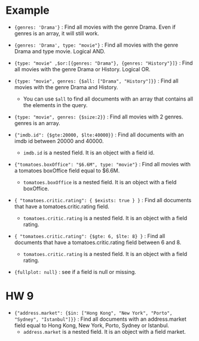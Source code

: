 # Example
- `{genres: 'Drama'}` : Find all movies with the genre Drama. Even if genres is an array, it will still work.

- `{genres: 'Drama', type: "movie"}` : Find all movies with the genre Drama and type movie. Logical AND.

- `{type: "movie" ,$or:[{genres: "Drama"}, {genres: "History"}]}` : Find all movies with the genre Drama or History. Logical OR.

- `{type: "movie", genres: {$all: ["Drama", "History"]}}` : Find all movies with the genre Drama and History.
    - You can use `$all` to find all documents with an array that contains all the elements in the query.

- `{type: "movie", genres: {$size:2}}` : Find all movies with 2 genres. genres is an array.

- `{"imdb.id": {$gte:20000, $lte:40000}}` : Find all documents with an imdb id between 20000 and 40000.
    - `imdb.id` is a nested field. It is an object with a field id.

- `{"tomatoes.boxOffice": "$6.6M", type: "movie"}` : Find all movies with a tomatoes boxOffice field equal to $6.6M.
    - `tomatoes.boxOffice` is a nested field. It is an object with a field boxOffice.

- `{ "tomatoes.critic.rating": { $exists: true } }` : Find all documents that have a tomatoes.critic.rating field.
    - `tomatoes.critic.rating` is a nested field. It is an object with a field rating.

- `{ "tomatoes.critic.rating": {$gte: 6, $lte: 8} }` : Find all documents that have a tomatoes.critic.rating field between 6 and 8.
    - `tomatoes.critic.rating` is a nested field. It is an object with a field rating.

- `{fullplot: null}` : see if a field is null or missing.



# HW 9

-  `{"address.market": {$in: ["Hong Kong", "New York", "Porto", "Sydney", "Istanbul"]}}` : Find all documents with an address.market field equal to Hong Kong, New York, Porto, Sydney or Istanbul.
    - `address.market` is a nested field. It is an object with a field market.